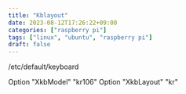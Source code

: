 ```yaml
---
title: "Kblayout"
date: 2023-08-12T17:26:22+09:00
categories: ["raspberry pi"]
tags: ["linux", "ubuntu", "raspberry pi"]
draft: false
---
```


/etc/default/keyboard

Option "XkbModel" "kr106"
Option "XkbLayout" "kr"
